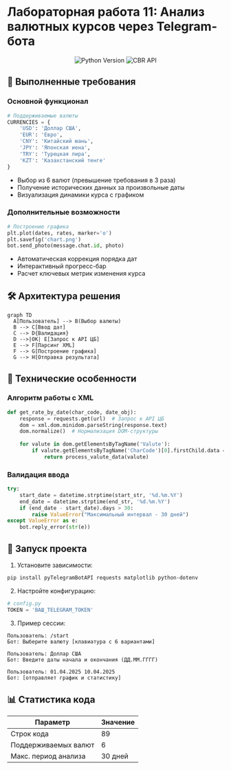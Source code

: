 # Лабораторная работа 11: Анализ валютных курсов через Telegram-бота

<div align="center">
  <img src="https://img.shields.io/badge/Python-3.10%2B-blue?logo=python" alt="Python Version">
  <img src="https://img.shields.io/badge/ЦБ%20РФ-XML%20API-green?logo=ruble" alt="CBR API">
</div>

## 🎯 Выполненные требования
### Основной функционал
```python
# Поддерживаемые валюты
CURRENCIES = {
    'USD': 'Доллар США',
    'EUR': 'Евро', 
    'CNY': 'Китайский юань',
    'JPY': 'Японская иена',
    'TRY': 'Турецкая лира',
    'KZT': 'Казахстанский тенге'
}
```
- Выбор из 6 валют (превышение требования в 3 раза)
- Получение исторических данных за произвольные даты
- Визуализация динамики курса с графиком

### Дополнительные возможности
```python
# Построение графика
plt.plot(dates, rates, marker='o')
plt.savefig('chart.png')
bot.send_photo(message.chat.id, photo)
```
- Автоматическая коррекция порядка дат
- Интерактивный прогресс-бар
- Расчет ключевых метрик изменения курса

## 🛠️ Архитектура решения
```mermaid
graph TD
  A[Пользователь] --> B(Выбор валюты)
  B --> C[Ввод дат]
  C --> D{Валидация}
  D -->|OK| E[Запрос к API ЦБ]
  E --> F[Парсинг XML]
  F --> G[Построение графика]
  G --> H[Отправка результата]
```

## 🔧 Технические особенности
### Алгоритм работы с XML
```python
def get_rate_by_date(char_code, date_obj):
    response = requests.get(url)  # Запрос к API ЦБ
    dom = xml.dom.minidom.parseString(response.text)
    dom.normalize()  # Нормализация DOM-структуры
    
    for valute in dom.getElementsByTagName('Valute'):
        if valute.getElementsByTagName('CharCode')[0].firstChild.data == char_code:
            return process_valute_data(valute)
```

### Валидация ввода
```python
try:
    start_date = datetime.strptime(start_str, '%d.%m.%Y')
    end_date = datetime.strptime(end_str, '%d.%m.%Y')
    if (end_date - start_date).days > 30:
        raise ValueError("Максимальный интервал - 30 дней")
except ValueError as e:
    bot.reply_error(str(e))
```

## 🚀 Запуск проекта
1. Установите зависимости:
```bash
pip install pyTelegramBotAPI requests matplotlib python-dotenv
```

2. Настройте конфигурацию:
```python
# config.py
TOKEN = 'ВАШ_TELEGRAM_TOKEN'
```

3. Пример сессии:
```
Пользователь: /start
Бот: Выберите валюту [клавиатура с 6 вариантами]

Пользователь: Доллар США
Бот: Введите даты начала и окончания (ДД.ММ.ГГГГ)

Пользователь: 01.04.2025 10.04.2025
Бот: [отправляет график и статистику]
```


## 📊 Статистика кода
Параметр          | Значение
------------------|---------
Строк кода        | 89
Поддерживаемых валют | 6
Макс. период анализа | 30 дней
